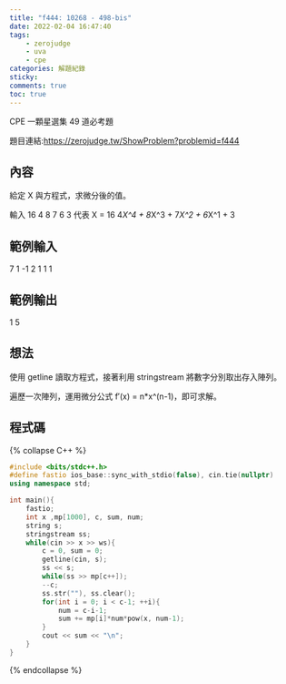```yaml
---
title: "f444: 10268 - 498-bis"
date: 2022-02-04 16:47:40
tags:
    - zerojudge
    - uva
    - cpe
categories: 解題紀錄
sticky: 
comments: true
toc: true
---
```

CPE 一顆星選集 49 道必考題
<!--more-->
題目連結:https://zerojudge.tw/ShowProblem?problemid=f444
## 內容
給定 X 與方程式，求微分後的值。

輸入
16
4 8 7 6 3
代表
X = 16
4*X^4 + 8*X^3 + 7*X^2 + 6*X^1 + 3
## 範例輸入
7
1 -1
2
1 1 1
## 範例輸出
1
5
## 想法
使用 getline 讀取方程式，接著利用 stringstream 將數字分別取出存入陣列。

遍歷一次陣列，運用微分公式 f′(x) = n*x^(n-1)，即可求解。
## 程式碼
{% collapse C++ %}
```cpp
#include <bits/stdc++.h>
#define fastio ios_base::sync_with_stdio(false), cin.tie(nullptr)
using namespace std;

int main(){
    fastio;
    int x ,mp[1000], c, sum, num;
    string s;
    stringstream ss;
    while(cin >> x >> ws){
        c = 0, sum = 0;
        getline(cin, s);
        ss << s;
        while(ss >> mp[c++]);
        --c;
        ss.str(""), ss.clear();
        for(int i = 0; i < c-1; ++i){
            num = c-i-1;
            sum += mp[i]*num*pow(x, num-1);
        }
        cout << sum << "\n";
    }
}
```
{% endcollapse %}